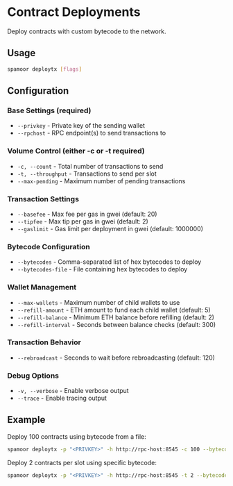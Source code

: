 # Contract Deployments

Deploy contracts with custom bytecode to the network.

## Usage

```bash
spamoor deploytx [flags]
```

## Configuration

### Base Settings (required)
- `--privkey` - Private key of the sending wallet
- `--rpchost` - RPC endpoint(s) to send transactions to

### Volume Control (either -c or -t required)
- `-c, --count` - Total number of transactions to send
- `-t, --throughput` - Transactions to send per slot
- `--max-pending` - Maximum number of pending transactions

### Transaction Settings
- `--basefee` - Max fee per gas in gwei (default: 20)
- `--tipfee` - Max tip per gas in gwei (default: 2)
- `--gaslimit` - Gas limit per deployment in gwei (default: 1000000)

### Bytecode Configuration
- `--bytecodes` - Comma-separated list of hex bytecodes to deploy
- `--bytecodes-file` - File containing hex bytecodes to deploy

### Wallet Management
- `--max-wallets` - Maximum number of child wallets to use
- `--refill-amount` - ETH amount to fund each child wallet (default: 5)
- `--refill-balance` - Minimum ETH balance before refilling (default: 2)
- `--refill-interval` - Seconds between balance checks (default: 300)

### Transaction Behavior
- `--rebroadcast` - Seconds to wait before rebroadcasting (default: 120)

### Debug Options
- `-v, --verbose` - Enable verbose output
- `--trace` - Enable tracing output

## Example

Deploy 100 contracts using bytecode from a file:
```bash
spamoor deploytx -p "<PRIVKEY>" -h http://rpc-host:8545 -c 100 --bytecodes-file bytecodes.txt
```

Deploy 2 contracts per slot using specific bytecode:
```bash
spamoor deploytx -p "<PRIVKEY>" -h http://rpc-host:8545 -t 2 --bytecodes "0x1234,0x5678" 
